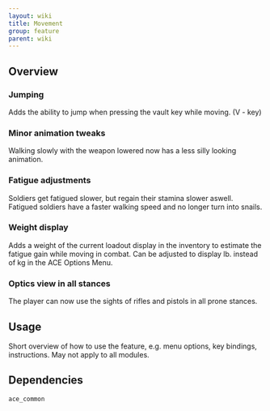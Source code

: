 ```yaml
---
layout: wiki
title: Movement
group: feature
parent: wiki
---
```


## Overview

### Jumping
Adds the ability to jump when pressing the vault key while moving. (V - key)

### Minor animation tweaks
Walking slowly with the weapon lowered now has a less silly looking animation.

### Fatigue adjustments
Soldiers get fatigued slower, but regain their stamina slower aswell. Fatigued soldiers have a faster walking speed and no longer turn into snails.

### Weight display
Adds a weight of the current loadout display in the inventory to estimate the fatigue gain while moving in combat. Can be adjusted to display lb. instead of kg in the ACE Options Menu.

### Optics view in all stances
The player can now use the sights of rifles and pistols in all prone stances.


## Usage

Short overview of how to use the feature, e.g. menu options, key bindings, 
instructions. May not apply to all modules.


## Dependencies

`ace_common`
